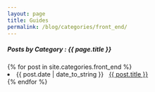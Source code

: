 ```yaml
---
layout: page
title: Guides
permalink: /blog/categories/front_end/
---
```


<h5> Posts by Category : {{ page.title }} </h5>

<div class="card">
{% for post in site.categories.front_end %}
 <li class="category-posts"><span>{{ post.date | date_to_string }}</span> &nbsp; <a href="{{ post.url }}">{{ post.title }}</a></li>
{% endfor %}
</div>